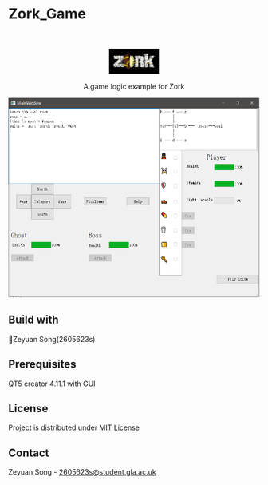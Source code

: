 # Zork_Game
<br />
<div align="center">
  <br />
  <img src="images/zork.jpg" width="100" height="50"><br>
   <p align="center">
    A game logic example for Zork
    <br />
    </p>
  <img src="images/MainScreen.PNG" width="600" height="400"><br>
 
</div>


## Build with
:running:Zeyuan Song(2605623s)<br>


## Prerequisites
QT5 creator 4.11.1 with GUI<br>


## License
Project is distributed under <a href="https://github.com/zeyuan-song0204/Remote-infrared-thermometer-/blob/main/LICENSE">MIT License</a>
## Contact
Zeyuan Song - 2605623s@student.gla.ac.uk








